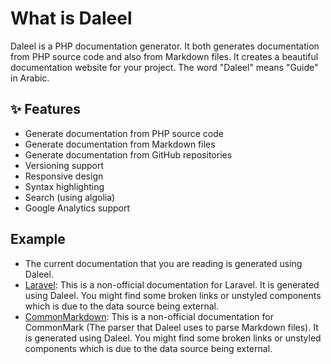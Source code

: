 # What is Daleel
Daleel is a PHP documentation generator. It both generates documentation from PHP source code and also from Markdown files. It creates a beautiful documentation website for your project.
The word "Daleel" means "Guide" in Arabic.

## ✨ Features
- Generate documentation from PHP source code
- Generate documentation from Markdown files
- Generate documentation from GitHub repositories
- Versioning support
- Responsive design
- Syntax highlighting
- Search (using algolia)
- Google Analytics support

## Example
- The current documentation that you are reading is generated using Daleel.
- [Laravel](https://daleel.kalimah-apps.com/laravel/): This is a non-official documentation for Laravel. It is generated using Daleel. You might find some broken links or unstyled components which is due to the data source being external.
- [CommonMarkdown](https://daleel.kalimah-apps.com/commonmark/): This is a non-official documentation for CommonMark (The parser that Daleel uses to parse Markdown files). It is generated using Daleel. You might find some broken links or unstyled components which is due to the data source being external.